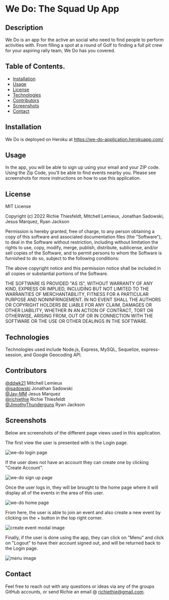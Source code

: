 # We Do: The Squad Up App

## Description

We Do is an app for the active an social who need to find people to perform activities with. From filling a spot at a round of Golf to finding a full pit crew for your aspiring rally team, We Do has you covered. 

## Table of Contents. 

- [Installation](#installation)
- [Usage](#usage)
- [License](#license)
- [Technologies](#technologies)
- [Contributors](#contributors)
- [Screenshots](#screenshots)
- [Contact](#contact)

## Installation

We Do is deployed on Heroku at https://we-do-application.herokuapp.com/

## Usage

In the app, you will be able to sign up using your email and your ZIP code. Using the Zip Code, you'll be able to find events nearby you. Please see screenshots for more instructions on how to use this application.

## License

MIT License

Copyright (c) 2022 Richie Thiesfeldt, Mitchell Lemieux, Jonathan Sadowski, Jesus Marquez, Ryan Jackson

Permission is hereby granted, free of charge, to any person obtaining a copy
of this software and associated documentation files (the "Software"), to deal
in the Software without restriction, including without limitation the rights
to use, copy, modify, merge, publish, distribute, sublicense, and/or sell
copies of the Software, and to permit persons to whom the Software is
furnished to do so, subject to the following conditions:

The above copyright notice and this permission notice shall be included in all
copies or substantial portions of the Software.

THE SOFTWARE IS PROVIDED "AS IS", WITHOUT WARRANTY OF ANY KIND, EXPRESS OR
IMPLIED, INCLUDING BUT NOT LIMITED TO THE WARRANTIES OF MERCHANTABILITY,
FITNESS FOR A PARTICULAR PURPOSE AND NONINFRINGEMENT. IN NO EVENT SHALL THE
AUTHORS OR COPYRIGHT HOLDERS BE LIABLE FOR ANY CLAIM, DAMAGES OR OTHER
LIABILITY, WHETHER IN AN ACTION OF CONTRACT, TORT OR OTHERWISE, ARISING FROM,
OUT OF OR IN CONNECTION WITH THE SOFTWARE OR THE USE OR OTHER DEALINGS IN THE
SOFTWARE.

## Technologies
Technologies used include Node.js, Express, MySQL, Sequelize, express-session, and Google Geocoding API.

## Contributors

[@ddwk21](https://github.com/ddwk21) Mitchell Lemieux<br>
[@jsadowski](https://github.com/jwsadowski) Jonathan Sadowski<br>
[@Jay-MM](https://github.com/Jay-MM) Jesus Marquez<br>
[@richiethie](https://github.com/richiethie) Richie Thiesfeldt<br>
[@JimothyThunderguns](https://github.com/JimothyThunderguns) Ryan Jackson<br>

## Screenshots
Below are screenshots of the different page views used in this application.

The first view the user is presented with is the Login page.

![we-do login page](./public/assets/login.JPG)

If the user does not have an account they can create one by clicking "Create Account".

![we-do sign up page](./public/assets/signup.JPG)

Once the user logs in, they will be brought to the home page where it will display all of the events in the area of this user.

![we-do home page](./public/assets/homepage.JPG)

From here, the user is able to join an event and also create a new event by clicking on the + button in the top right corner.

![create event modal image](./public/assets/addEvent.JPG)

Finally, if the user is done using the app, they can click on "Menu" and click on "Logout" to have their account signed out, and will be returned back to the Login page.

![menu image](./public/assets/menu.JPG)

## Contact

Feel free to reach out with any questions or ideas via any of the groups GitHub accounts, or send Richie an email @ richiethie@gmail.com.